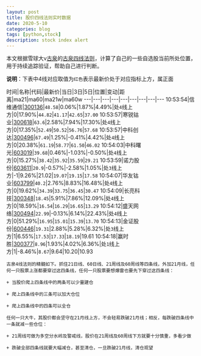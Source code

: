 ```yaml
---
layout: post
title: 股价四线法则实时数据
date: 2020-5-10
categories: blog
tags: [python,stock]
description: stock index alert
---
```



本文根据雪球大v[古泉](https://xueqiu.com/u/7148646888)的[古泉四线法则](https://xueqiu.com/7148646888/130498192)，计算了自己的一些自选股当前所处位置，用于持续追踪验证，帮助自己进行判断。

**说明**：下表中4线对应取值为`红色`表示最新价处于对应指标上方，属正面

时间|名称|代码|最新价|当日|3日|5日|位置|变动|距离|ma21|ma60|ma21w|ma60w
---|---|---|---|---|---|---|---|---
10:53:54|信维通信|[300136](https://xueqiu.com/S/SZ300136)|`48.58`|0.06%|1.87%|4.49%|处`4`线上方|0|17.90%|`44.82`|`41.17`|`42.65`|`37.00`
10:53:57|寒锐钴业|[300618](https://xueqiu.com/S/SZ300618)|`63.6`|2.58%|7.94%|17.30%|处`4`线上方|0|17.35%|`52.49`|`50.52`|`56.76`|`57.68`
10:53:57|中科创达|[300496](https://xueqiu.com/S/SZ300496)|`67.49`|1.25%|-0.41%|4.42%|处`4`线上方|0|20.38%|`61.19`|`58.77`|`61.50`|`46.02`
10:54:03|中科曙光|[603019](https://xueqiu.com/S/SH603019)|`39.68`|0.46%|-1.03%|-0.50%|处`4`线上方|0|15.27%|`38.42`|`35.92`|`35.59`|`29.21`
10:53:59|诺力股份|[603611](https://xueqiu.com/S/SH603611)|`20.9`|-0.57%|-2.58%|1.05%|处`3`线上方|-1|9.26%|21.02|`19.07`|`19.15`|`17.58`
10:54:07|华友钴业|[603799](https://xueqiu.com/S/SH603799)|`40.2`|2.76%|8.83%|16.48%|处`4`线上方|0|19.62%|`34.39`|`33.75`|`36.45`|`30.47`
10:54:09|长亮科技|[300348](https://xueqiu.com/S/SZ300348)|`18.45`|5.91%|7.86%|12.09%|处`4`线上方|0|18.59%|`16.54`|`16.29`|`16.65`|`13.29`
10:54:12|盛天网络|[300494](https://xueqiu.com/S/SZ300494)|`22.99`|-0.13%|6.14%|22.43%|处`4`线上方|0|51.29%|`16.95`|`15.01`|`15.39`|`13.70`
10:54:13|金证股份|[600446](https://xueqiu.com/S/SH600446)|`19.31`|2.88%|5.28%|6.32%|处`3`线上方|1|6.55%|`17.53`|`17.33`|`18.19`|19.61
10:54:18|赢时胜|[300377](https://xueqiu.com/S/SZ300377)|`8.96`|1.93%|4.02%|6.36%|处`1`线上方|1|-8.46%|`8.67`|9.64|10.20|10.93

```
古泉4线法则的精髓如下。抓住21日线、60日线、21周线及60周线等四条线，外加21月线，任何一只股票上涨都要穿过这四条线，任何一只股票要想爆雷也要先下穿过这四条线：

+ 当股价爬上四条线中的两条可以少量建仓

+ 爬上四条线中的三条可以加大仓位

+ 爬上四条线中的四条可以全仓

任何一只大牛，其股价都会坚守在21月线上方，不会轻易跌破21月线；相反，每跌破四条线中一条就减一些仓位：

+ 21周线可做为多空分水岭及警戒线，股价在21周线及60周线下方就要十分慎重，多看少做

+ 跌破全部四条线就要大幅减仓，甚至清仓，一旦跌破21月线，清仓观望
```